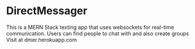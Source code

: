 # DirectMessager

This is a MERN Stack texting app that uses websockets for real-time communication.
Users can find people to chat with and also create groups
Visit at dmer.herokuapp.com
